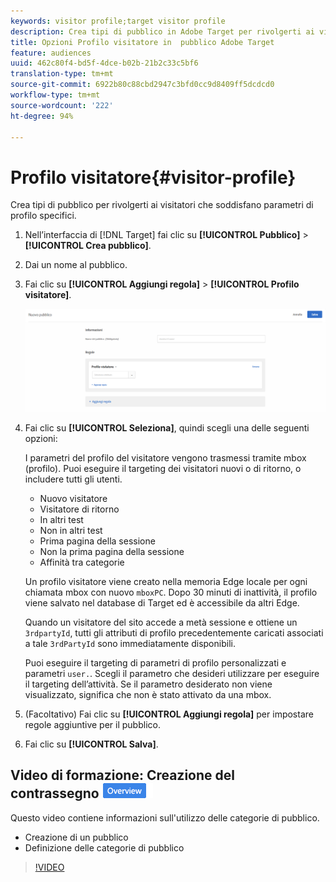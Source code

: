 ```yaml
---
keywords: visitor profile;target visitor profile
description: Crea tipi di pubblico in Adobe Target per rivolgerti ai visitatori che soddisfano parametri di profilo specifici.
title: Opzioni Profilo visitatore in  pubblico Adobe Target
feature: audiences
uuid: 462c80f4-bd5f-4dce-b02b-21b2c33c5bf6
translation-type: tm+mt
source-git-commit: 6922b80c88cbd2947c3bfd0cc9d8409ff5dcdcd0
workflow-type: tm+mt
source-wordcount: '222'
ht-degree: 94%

---
```



# Profilo visitatore{#visitor-profile}

Crea tipi di pubblico per rivolgerti ai visitatori che soddisfano parametri di profilo specifici.

1. Nell’interfaccia di [!DNL Target] fai clic su **[!UICONTROL Pubblico]** > **[!UICONTROL Crea pubblico]**.
1. Dai un nome al pubblico.
1. Fai clic su **[!UICONTROL Aggiungi regola]** > **[!UICONTROL Profilo visitatore]**.

   ![](assets/target_visitor_profile.png)

1. Fai clic su **[!UICONTROL Seleziona]**, quindi scegli una delle seguenti opzioni:

   I parametri del profilo del visitatore vengono trasmessi tramite mbox (profilo). Puoi eseguire il targeting dei visitatori nuovi o di ritorno, o includere tutti gli utenti.

   * Nuovo visitatore
   * Visitatore di ritorno
   * In altri test
   * Non in altri test
   * Prima pagina della sessione
   * Non la prima pagina della sessione
   * Affinità tra categorie

   Un profilo visitatore viene creato nella memoria Edge locale per ogni chiamata mbox con nuovo `mboxPC`. Dopo 30 minuti di inattività, il profilo viene salvato nel database di Target ed è accessibile da altri Edge.

   Quando un visitatore del sito accede a metà sessione e ottiene un `3rdpartyId`, tutti gli attributi di profilo precedentemente caricati associati a tale `3rdPartyId` sono immediatamente disponibili.

   Puoi eseguire il targeting di parametri di profilo personalizzati e parametri `user.`. Scegli il parametro che desideri utilizzare per eseguire il targeting dell’attività. Se il parametro desiderato non viene visualizzato, significa che non è stato attivato da una mbox.

1. (Facoltativo) Fai clic su **[!UICONTROL Aggiungi regola]** per impostare regole aggiuntive per il pubblico.
1. Fai clic su **[!UICONTROL Salva]**.

## Video di formazione: Creazione del contrassegno ![Panoramica pubblico](/help/assets/overview.png)

Questo video contiene informazioni sull&#39;utilizzo delle categorie di pubblico.

* Creazione di un pubblico
* Definizione delle categorie di pubblico

>[!VIDEO](https://video.tv.adobe.com/v/17392)
